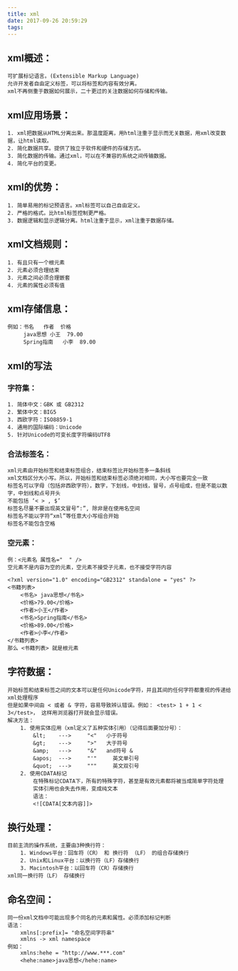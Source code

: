 ```yaml
---
title: xml
date: 2017-09-26 20:59:29
tags:
---
```

## xml概述：

	可扩展标记语言。(Extensible Markup Language)  
	允许开发者自由定义标签，可以将标签和内容有效分离。  
	xml不再侧重于数据如何展示，二十更过的关注数据如何存储和传输。  
 
## xml应用场景：  

	1. xml把数据从HTML分离出来。那温度距离，用html注重于显示而无关数据，用xml改变数据，让html读取。  
	2. 简化数据共享。提供了独立于软件和硬件的存储方式。  
	3. 简化数据的传输。通过xml，可以在不兼容的系统之间传输数据。  
	4. 简化平台的变更。  

## xml的优势：  

	1. 简单易用的标记预语言。xml标签可以自己自由定义。
	2. 严格的格式。比html标签控制更严格。
	3. 数据逻辑和显示逻辑分离。html注重于显示，xml注重于数据存储。

## xml文档规则：  

	1. 有且只有一个根元素
	2. 元素必须合理结束
	3. 元素之间必须合理嵌套
	4. 元素的属性必须有值

## xml存储信息：  

	例如：书名	作者	价格  
  	     java思想	小王	79.00  
   	     Spring指南	小李	89.00  

## xml的写法  

### 字符集：

	1. 简体中文：GBK 或 GB2312
	2. 繁体中文：BIG5
	3. 西欧字符：ISO8859-1
	4. 通用的国际编码：Unicode
	5. 针对Unicode的可变长度字符编码UTF8

### 合法标签名：

	xml元素由开始标签和结束标签组合，结束标签比开始标签多一条斜线
	xml文档区分大小写。所以，开始标签和结束标签必须绝对相同，大小写也要完全一致
	标签名可以字母（包括非西欧字符），数字，下划线，中划线，冒号，点号组成，但是不能以数字，中划线和点号开头
	不能包括 ‘< > , $’
	标签名尽量不要出现英文冒号“:”, 除非是在使用名空间
	标签名不能以字符“xml”等任意大小写组合开始
	标签名不能包含空格

### 空元素：

	例：<元素名 属性名="  " />
	空元素不是内容为空的元素，空元素不接受子元素，也不接受字符内容

	<?xml version="1.0" encoding="GB2312" standalone = "yes" ?>
	<书籍列表>
		<书名> java思想</书名>
		<价格>79.00</价格>
		<作者>小王</作者>
		<书名>Spring指南</书名>
		<价格>89.00</价格>
		<作者>小李</作者>
	</书籍列表>
	那么 <书籍列表> 就是根元素

## 字符数据：  
	开始标签和结束标签之间的文本可以是任何Unicode字符，并且其间的任何字符都重视的传递给xml处理程序
	但是如果中间由 < 或者 & 字符，容易导致辨认错误。例如： <test> 1 + 1 < 3</test>， 这样用浏览器打开就会显示错误。
	解决方法：
		1. 使用实体应用（xml定义了五种实体引用）（记得后面要加分号）：
			&lt;   	--->     "<"   小于符号
			&gt;  	--->     ">"   大于符号
			&amp;  	--->     "&"   and符号 &
			&apos;	--->     "'"     英文单引号
			&quot;	--->     """     英文双引号
		2. 使用CDATA标记
		    在特殊标记CDATA下，所有的特殊字符，甚至是有效元素都将被当成简单字符处理
		    实体引用也会失去作用，变成纯文本
		    语法：
			<![CDATA[文本内容]]>

## 换行处理：  
	目前主流的操作系统，主要由3种换行符：
		1. Windows平台：回车符（CR） 和 换行符 （LF） 的组合存储换行
		2. Unix和Linux平台：以换行符（LF）存储换行
		3. Macintosh平台：以回车符（CR）存储换行
	xml同一换行符（LF） 存储换行

## 命名空间：  
	同一份xml文档中可能出现多个同名的元素和属性。必须添加标记判断
	语法：
		xmlns[:prefix]= "命名空间字符串"
		xmlns -> xml namespace
	例如：
		xmlns:hehe = "http://www.***.com"
		<hehe:name>java思想</hehe:name>
